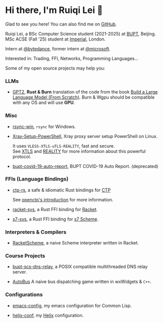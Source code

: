 # Hi there, I'm Ruiqi Lei 👋

Glad to see you here! You can also find me on <a href="https://github.com/rn7s2" target="_blank">GitHub</a>.

Ruiqi Lei, a BSc Computer Science student (2021-2025) at <a href="https://en.wikipedia.org/wiki/Beijing_University_of_Posts_and_Telecommunications" target="_blank">BUPT</a>, Beijing.\
MSc ACSE (Fall '25) student at <a href="https://www.imperial.ac.uk/" target="_blank">Imperial</a>, London.

Intern at [@bytedance](https://github.com/bytedance), former intern at [@microsoft](https://github.com/microsoft).

Interested in: Trading, FFI, Networks, Programming Languages...

Some of my open source projects may help you:

### LLMs

- [GPT2](https://github.com/rn7s2/llms-from-scratch-burn), **Rust & Burn** translation of the code from the book [Build a Large Language Model (From Scratch)](https://amzn.to/4fqvn0D). Burn & Wgpu should be compatible with any OS and will use **GPU**.

### Misc

- [rsync-win](https://github.com/rn7s2/rsync-win), `rsync` for Windows.

- [Xray-Setup-PowerShell](https://github.com/rn7s2/Xray-Setup-PowerShell), Xray proxy server setup PowerShell on Linux.

  It uses `VLESS-XTLS-uTLS-REALITY`, fast and secure.\
  See [XTLS](https://github.com/XTLS) and [REALITY](https://github.com/XTLS/REALITY) for more information about this powerful protocol.

- [bupt-covid-19-auto-report](https://github.com/rn7s2/bupt-covid-19-auto-report), BUPT COVID-19 Auto Report. (deprecated)

### FFIs (Language Bindings)

- [ctp-rs](https://github.com/rn7s2/ctp-rs), a safe & idiomatic Rust bindings for [CTP](https://www.shfe.com.cn/sfit/memberbusiness/ctpsoftwareproduct/ctpsoftwaremain/)

  See [openctp's introduction](http://www.openctp.cn/CTPAPI.html) for more information.

- [racket-sys](https://github.com/rn7s2/racket-sys), a Rust FFI binding for [Racket](https://racket-lang.org/).

- [s7-sys](https://github.com/rn7s2/s7-sys), a Rust FFI binding for [s7 Scheme](https://ccrma.stanford.edu/software/snd/snd/s7.html).

### Interpreters & Compilers

- [RacketScheme](https://github.com/rn7s2/RacketScheme), a naive Scheme interpreter written in Racket.

### Course Projects

- [bupt-scs-dns-relay](https://github.com/rn7s2/bupt-scs-dns-relay), a POSIX compatible multithreaded DNS relay server.

- [AutoBus](https://github.com/rn7s2/AutoBus) A naive bus dispatching game written in wxWidgets & `C++`.

### Configurations

- [emacs-config](https://github.com/rn7s2/emacs-config), my emacs configuration for Common Lisp.

- [helix-conf](https://github.com/rn7s2/helix-conf), my [Helix](https://helix-editor.com/) configuration.
